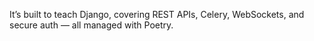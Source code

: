 It’s built to teach Django, covering REST APIs, Celery, WebSockets, and secure auth — all managed with Poetry.
